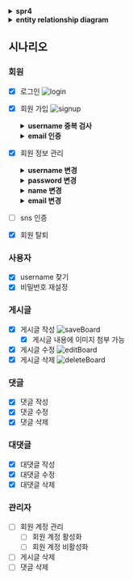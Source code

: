 <details>
<summary> <b>spr4</b> </summary>

게시글 -> 댓글, 댓글, 댓글 -> 댓글 작성자, 댓글 작성자, 댓글 작성자, ... n+1

aop 트랜잭션 전파

파일업로드 ckeditor
</details>


<details>
<summary><b>entity relationship diagram</b></summary>

![erd](/src/main/resources/content/spr4.png)
</details>

## 시나리오

### 회원
- [x] 로그인
    ![login](/src/main/resources/content/login.gif)
- [x] 회원 가입
    ![signup](/src/main/resources/content/signupEnd.gif)
    <details> 
    <summary><b>username 중복 검사</b></summary>

    ![validateUsername](/src/main/resources/content/validateUsername.gif)
    </details>
    <details>
    <summary><b>email 인증</b></summary> 

    ![verifyEmail](/src/main/resources/content/verifyEmail.gif)
    </details>
- [x] 회원 정보 관리
    <details>
    <summary><b>username 변경</b></summary> 

    ![verifyEmail](/src/main/resources/content/verifyEmail.gif)
    </details>
    <details>
    <summary><b>password 변경</b></summary> 
  
    ![verifyEmail](/src/main/resources/content/verifyEmail.gif)
    - [x] 기존 비밀번호, 새 비밀번호가 같으면 예외 발생 
    </details>
    <details>
    <summary><b>name 변경</b></summary> 

    ![verifyEmail](/src/main/resources/content/verifyEmail.gif)
    </details>
    <details>
    <summary><b>email 변경</b></summary> 

    ![verifyEmail](/src/main/resources/content/verifyEmail.gif)
    - [x] email 인증
    </details>
- [ ] sns 인증
- [x] 회원 탈퇴

### 사용자
- [x] username 찾기
- [x] 비밀번호 재설정

### 게시글
- [x] 게시글 작성
    ![saveBoard](/src/main/resources/content/saveBoard.gif)
    - [x] 게시글 내용에 이미지 첨부 가능
- [x] 게시글 수정
    ![editBoard](/src/main/resources/content/editBoard.gif)
- [x] 게시글 삭제
    ![deleteBoard](/src/main/resources/content/deleteBoard.gif)

### 댓글
- [x] 댓글 작성
- [x] 댓글 수정
- [x] 댓글 삭제

### 대댓글
- [x] 대댓글 작성
- [x] 대댓글 수정
- [x] 대댓글 삭제

### 관리자
- [ ] 회원 계정 관리
    - [ ] 회원 계정 활성화
    - [ ] 회원 계정 비활성화
- [ ] 게시글 삭제
- [ ] 댓글 삭제

[//]: # (![home]&#40;/src/main/resources/content/home.gif&#41;)



